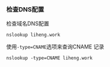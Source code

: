 ### 检查DNS配置
检查域名DNS配置
```
nslookup liheng.work
```

使用`-type=CNAME`选项来查询CNAME 记录
```
nslookup -type=CNAME liheng.work
```
